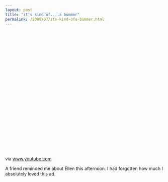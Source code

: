 ```yaml
---
layout: post
title: "it's kind of....a bummer"
permalink: /2009/07/its-kind-ofa-bummer.html
---
```


<p>
<object width="480" height="385">
    <param name="movie" value="http://www.youtube.com/v/l2-UuIEOcss">
    <param name="quality" value="high">
    <param name="wmode" value="transparent">
    <param name="allowscriptaccess" value="never">
    <param name="allowFullScreen" value="true">
    <embed type="application/x-shockwave-flash" width="480" height="385" src="https://www.youtube.com/v/l2-UuIEOcss" quality="high" wmode="transparent" allowscriptaccess="never" allowfullscreen="true">
</object>
<p>via <a href="http://www.youtube.com/watch?v=l2-UuIEOcss">www.youtube.com</a></p></p>

<p>A friend reminded me about Ellen this afternoon.  I had forgotten how much I absolutely loved this ad.</p>


